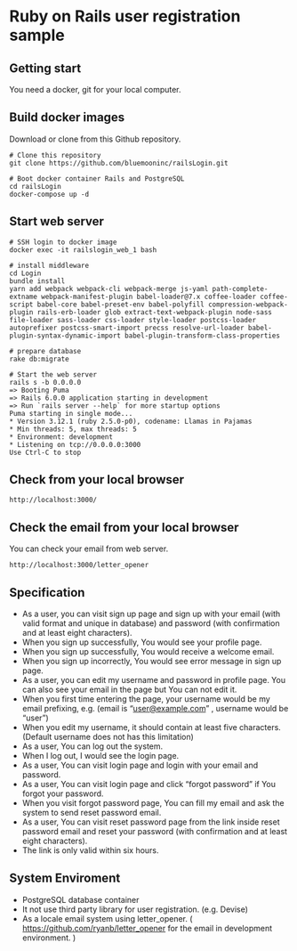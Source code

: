 # Ruby on Rails user registration sample

## Getting start

You need a docker, git for your local computer.

## Build docker images

Download or clone from this Github repository.

```
# Clone this repository
git clone https://github.com/bluemooninc/railsLogin.git

# Boot docker container Rails and PostgreSQL
cd railsLogin
docker-compose up -d
```

## Start web server

```
# SSH login to docker image
docker exec -it railslogin_web_1 bash

# install middleware
cd Login
bundle install
yarn add webpack webpack-cli webpack-merge js-yaml path-complete-extname webpack-manifest-plugin babel-loader@7.x coffee-loader coffee-script babel-core babel-preset-env babel-polyfill compression-webpack-plugin rails-erb-loader glob extract-text-webpack-plugin node-sass file-loader sass-loader css-loader style-loader postcss-loader autoprefixer postcss-smart-import precss resolve-url-loader babel-plugin-syntax-dynamic-import babel-plugin-transform-class-properties 

# prepare database
rake db:migrate

# Start the web server
rails s -b 0.0.0.0
=> Booting Puma
=> Rails 6.0.0 application starting in development
=> Run `rails server --help` for more startup options
Puma starting in single mode...
* Version 3.12.1 (ruby 2.5.0-p0), codename: Llamas in Pajamas
* Min threads: 5, max threads: 5
* Environment: development
* Listening on tcp://0.0.0.0:3000
Use Ctrl-C to stop

```

## Check from your local browser

```
http://localhost:3000/
```

## Check the email from your local browser

You can check your email from web server.

```
http://localhost:3000/letter_opener
```


## Specification

- As a user, you can visit sign up page and sign up with your email (with valid format and unique in database) and password (with confirmation and at least eight characters).
- When you sign up successfully, You would see your profile page.
- When you sign up successfully, You would receive a welcome email.
- When you sign up incorrectly, You would see error message in sign up page.
- As a user, you can edit my username and password in profile page. You can also see your email in the page but You can not edit it.
- When you first time entering the page, your username would be my email prefixing, e.g. (email is “user@example.com” , username would be “user”)
- When you edit my username, it should contain at least five characters. (Default username does not has this limitation)
- As a user, You can log out the system.
- When I log out, I would see the login page.
- As a user, You can visit login page and login with your email and password.
- As a user, You can visit login page and click “forgot password” if You forgot your password.
- When you visit forgot password page, You can fill my email and ask the system to send reset password email.
- As a user, You can visit reset password page from the link inside reset password email and reset your password (with confirmation and at least eight characters).
- The link is only valid within six hours.

## System Enviroment

- PostgreSQL database container
- It not use third party library for user registration. (e.g. Devise)
- As a locale email system using letter_opener. ( https://github.com/ryanb/letter_opener for the email in development environment. )
